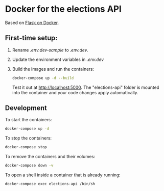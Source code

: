 # Docker for the elections API

Based on [Flask on Docker](https://github.com/testdrivenio/flask-on-docker).

## First-time setup:

1. Rename *.env.dev-sample* to *.env.dev*.
1. Update the environment variables in *.env.dev*
1. Build the images and run the containers:

    ```sh
    docker-compose up -d --build
    ```

    Test it out at [http://localhost:5000](http://localhost:5000). The "elections-api" folder is mounted into the container and your code changes apply automatically.

## Development

To start the containers:
```sh
docker-compose up -d
```

To stop the containers:
```sh
docker-compose stop
```

To remove the containers and their volumes:
```sh
docker-compose down -v
```

To open a shell inside a container that is already running:
```sh
docker-compose exec elections-api /bin/sh
```